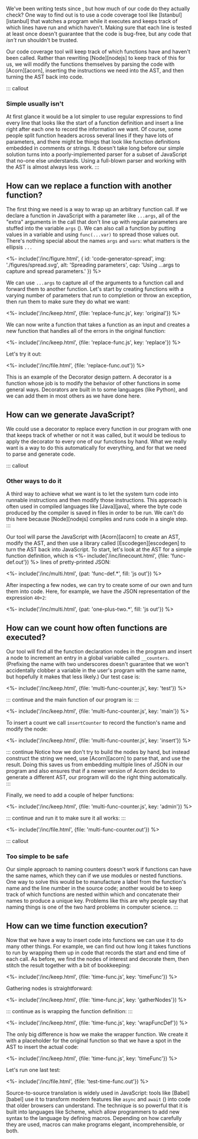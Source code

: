 ---
---

We've been writing tests since <x key="unit-test"></x>,
but how much of our code do they actually check?
One way to find out is to use a <g key="code_coverage">code coverage</g> tool like [Istanbul][istanbul]
that watches a program while it executes
and keeps track of which lines have run and which haven't.
Making sure that each line is tested at least once doesn't guarantee that the code is bug-free,
but any code that *isn't* run shouldn't be trusted.

Our code coverage tool will keep track of which functions have and haven't been called.
Rather than rewriting [Node][nodejs] to keep track of this for us,
we will modify the functions themselves
by parsing the code with [Acorn][acorn],
inserting the instructions we need into the AST,
and then turning the AST back into code.

::: callout
### Simple usually isn't

At first glance it would be a lot simpler
to use regular expressions to find every line that looks like the start of a function definition
and insert a line right after each one
to record the information we want.
Of course,
some people split function headers across several lines if they have lots of parameters,
and there might be things that look like function definitions embedded in comments or strings.
It doesn't take long before our simple solution turns into
a poorly-implemented parser for a subset of JavaScript that no-one else understands.
Using a full-blown parser and working with the AST is almost always less work.
:::

## How can we replace a function with another function?

The first thing we need is a way to wrap up an arbitrary function call.
If we declare a function in JavaScript with a parameter like `...args`,
all of the "extra" arguments in the call that don't line up with regular parameters
are stuffed into the variable `args`
(<f key="code-generator-spread"></f>).
We can also call a function by putting values in a variable
and using `func(...var)` to spread those values out.
There's nothing special about the names `args` and `vars`:
what matters is the ellipsis `...`

<%- include('/inc/figure.html', {
    id: 'code-generator-spread',
    img: './figures/spread.svg',
    alt: 'Spreading parameters',
    cap: 'Using ...args to capture and spread parameters.'
}) %>

We can use `...args` to capture all of the arguments to a function call
and forward them to another function.
Let's start by creating functions with a varying number of parameters
that run to completion or throw an exception,
then run them to make sure they do what we want:

<%- include('/inc/keep.html', {file: 'replace-func.js', key: 'original'}) %>

We can now write a function that takes a function as an input
and creates a new function that handles all of the errors in the original function:

<%- include('/inc/keep.html', {file: 'replace-func.js', key: 'replace'}) %>

Let's try it out:

<%- include('/inc/file.html', {file: 'replace-func.out'}) %>

This is an example of the <g key="decorator_pattern">Decorator</g> design pattern.
A decorator is a function whose job is to modify the behavior of other functions
in some general ways.
Decorators are built in to some languages (like Python),
and we can add them in most others as we have done here.

## How can we generate JavaScript?

We could use a decorator to replace every function in our program
with one that keeps track of whether or not it was called,
but it would be tedious to apply the decorator to every one of our functions by hand.
What we really want is a way to do this automatically for everything,
and for that we need to parse and generate code.

::: callout
### Other ways to do it

A third way to achieve what we want is
to let the system turn code into runnable instructions
and then modify those instructions.
This approach is often used in compiled languages like [Java][java],
where the <g key="byte_code">byte code</g> produced by the compiler is saved in files
in order to be run.
We can't do this here because [Node][nodejs] compiles and runs code in a single step.
:::

Our tool will parse the JavaScript with [Acorn][acorn] to create an AST,
modify the AST,
and then use a library called [Escodegen][escodegen] to turn the AST back into JavaScript.
To start,
let's look at the AST for a simple function definition,
which is <%- include('/inc/linecount.html', {file: 'func-def.out'}) %> lines of pretty-printed JSON:

<%- include('/inc/multi.html', {pat: 'func-def.*', fill: 'js out'}) %>

After inspecting a few nodes,
we can try to create some of our own and turn them into code.
Here,
for example,
we have the JSON representation of the expression `40+2`:

<%- include('/inc/multi.html', {pat: 'one-plus-two.*', fill: 'js out'}) %>

## How can we count how often functions are executed?

Our tool will find all the function declaration nodes in the program
and insert a node to increment an entry in a global variable called `__counters`.
(Prefixing the name with two underscores doesn't guarantee that
we won't accidentally clobber a variable in the user's program with the same name,
but hopefully it makes that less likely.)
Our test case is:

<%- include('/inc/keep.html', {file: 'multi-func-counter.js', key: 'test'}) %>

::: continue
and the main function of our program is:
:::

<%- include('/inc/keep.html', {file: 'multi-func-counter.js', key: 'main'}) %>

To insert a count we call `insertCounter`
to record the function's name and modify the node:

<%- include('/inc/keep.html', {file: 'multi-func-counter.js', key: 'insert'}) %>

::: continue
Notice how we don't try to build the nodes by hand,
but instead construct the string we need,
use [Acorn][acorn] to parse that,
and use the result.
Doing this saves us from embedding multiple lines of JSON in our program
and also ensures that if a newer version of Acorn decides to generate a different AST,
our program will do the right thing automatically.
:::

Finally,
we need to add a couple of helper functions:

<%- include('/inc/keep.html', {file: 'multi-func-counter.js', key: 'admin'}) %>

::: continue
and run it to make sure it all works:
:::

<%- include('/inc/file.html', {file: 'multi-func-counter.out'}) %>

::: callout
### Too simple to be safe

Our simple approach to naming counters doesn't work if functions can have the same names,
which they can if we use modules or <g key="nested_function">nested functions</g>.
One way to solve this would be to manufacture a label from the function's name
and the line number in the source code;
another would be to keep track of which functions are nested within which
and concatenate their names to produce a unique key.
Problems like this are why people say that naming things
is one of the <g key="two_hard_problems">two hard problems</g> in computer science.
:::

## How can we time function execution?

Now that we have a way to insert code into functions
we can use it to do many other things.
For example,
we can find out how long it takes functions to run
by wrapping them up in code that records the start and end time of each call.
As before,
we find the nodes of interest and decorate them,
then stitch the result together with a bit of bookkeeping:

<%- include('/inc/keep.html', {file: 'time-func.js', key: 'timeFunc'}) %>

Gathering nodes is straightforward:

<%- include('/inc/keep.html', {file: 'time-func.js', key: 'gatherNodes'}) %>

::: continue
as is wrapping the function definition:
:::

<%- include('/inc/keep.html', {file: 'time-func.js', key: 'wrapFuncDef'}) %>

The only big difference is how we make the wrapper function.
We create it with a placeholder for the original function
so that we have a spot in the AST to insert the actual code:

<%- include('/inc/keep.html', {file: 'time-func.js', key: 'timeFunc'}) %>

Let's run one last test:

<%- include('/inc/file.html', {file: 'test-time-func.out'}) %>

Source-to-source translation is widely used in JavaScript:
tools like [Babel][babel] use it to transform modern features like `async` and `await`
(<x key="async-programming"></x>)
into code that older browsers can understand.
The technique is so powerful that it is built into languages like Scheme,
which allow programmers to add new syntax to the language
by defining <g key="macro">macros</g>.
Depending on how carefully they are used,
macros can make programs elegant, incomprehensible, or both.
